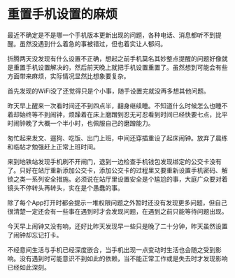 # 重置手机设置的麻烦


最近不确定是不是哪一个手机版本更新出现的问题，各种电话、消息都听不到提醒。虽然没遇到什么着急的事被错过，但也着实让人郁闷。

折腾两天没发现有什么设置不正确，想起之前手机莫名其妙整点提醒的问题好像就是重置手机设置解决的，然后前天晚上就把手机设置重置了。虽然想到可能会有些方面带来麻烦，实际情况显然比想象要复杂。

首先发现的WiFi没了还觉得只是个小事，随手设置完就没再多想其他问题。

昨天早上醒来一次看时间还不到四点半，翻身继续睡。不知道什么时候怎么也睡不着却始终等不到闹钟，烦躁着在床上磨蹭到忍无可忍看到时间已经快要七点，比平时闹钟晚了大概一个半小时，也佩服自己的磨蹭能力。

匆忙起来发文、遛狗、吃饭、出门上班，中间还穿插重设了起床闹钟。放弃了晨练和临帖才勉强赶上正常上班时间。

来到地铁站发现手机刷不开闸门，退到一边检查手机钱包发现绑定的公交卡没有了。只好在站厅重新添加公交卡，添加公交卡的过程里又要重新设置手机密码、解锁之类一系列安全措施。必须说在站厅里设置安全是个尴尬的事，大庭广众要对着镜头不停转头再转头，实在是个愚蠢的事。

除了每个App打开时都会提示一堆权限问题之外暂时还没有发现更多问题，但自己很清楚一定还会有一些事在遇到时才会发现问题，在遇到之前只能等待问题出现。

今天早上闹钟又没有响，还好比昨天发现早一些只是晚了二十分钟，昨天虽然设置了闹钟却忘记打卡。

不经意间生活与手机已经深度嵌合，当手机出现一点变动时生活也会随之受到影响。没有遇到时可能意识不到如此的依赖，当不能正常工作或是失去时才发现影响已经如此深刻。
